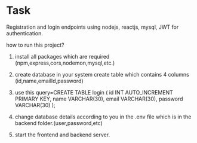# Task
 Registration and login endpoints using nodejs, reactjs, mysql, JWT for authentication.

 how to run this project?
 1. install all packages which are required (npm,express,cors,nodemon,mysql,etc.)
 
 2. create database in your system create table which contains 4 columns (id,name,emailId,password)
 3. use this query=CREATE TABLE login (
    id INT AUTO_INCREMENT PRIMARY KEY,
    name VARCHAR(30),
    email VARCHAR(30),
    password VARCHAR(30)
);
 4. change database details according to you in the .env file which is in the backend folder.(user,password,etc)
 5. start the frontend and backend server.
